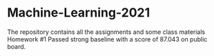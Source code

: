 # Machine-Learning-2021
The repository contains all the assignments and some class materials  
Homework #1 Passed strong baseline with a score of 87.043 on public board. 
